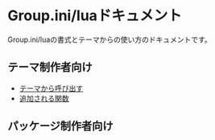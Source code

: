 # Group.ini/luaドキュメント

Group.ini/luaの書式とテーマからの使い方のドキュメントです。

## テーマ制作者向け
- [テーマから呼び出す](THEME.md)
- [追加される関数](FUNCTIONS.md)
## パッケージ制作者向け
